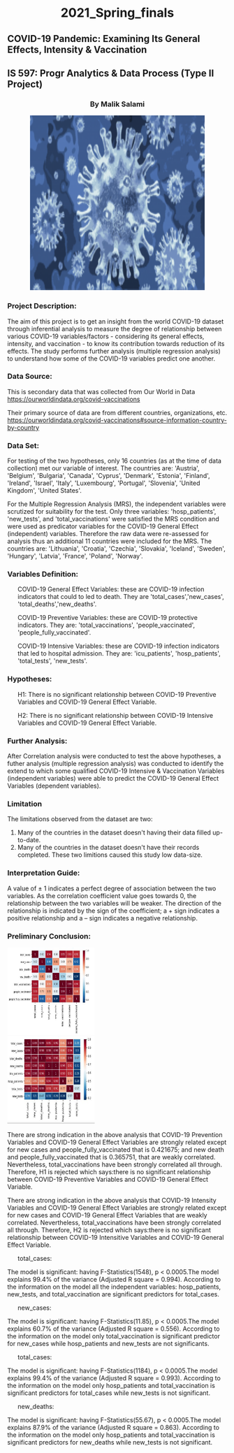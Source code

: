 # <p align ="center">  2021_Spring_finals
## COVID-19 Pandemic: Examining Its General Effects, Intensity & Vaccination
## IS 597: Progr Analytics & Data Process (Type II Project)
### <p align ="center">  By Malik Salami

<center> <img width="400" height="400" src = "covid-19img.png" > </center>

### Project Description:
<p> The aim of this project is to get an insight from the world COVID-19 dataset through inferential analysis to measure the degree of relationship between various COVID-19 variables/factors - considering its general effects, intensity, and vaccination - to know its contribution towards reduction of its effects. 
The study performs further analysis (multiple regression analysis) to understand how some of the COVID-19 variables predict one another. </p>

### Data Source:
This is secondary data that was collected from Our World in Data
https://ourworldindata.org/covid-vaccinations

Their primary source of data are from different countries, organizations, etc.
https://ourworldindata.org/covid-vaccinations#source-information-country-by-country

### Data Set:
For testing of the two hypotheses, only 16 countries (as at the time of data collection) met our variable of interest. The countries are:
'Austria', 'Belgium', 'Bulgaria', 'Canada', 'Cyprus', 'Denmark', 'Estonia', 'Finland', 'Ireland', 'Israel', 'Italy', 'Luxembourg', 'Portugal', 'Slovenia', 'United Kingdom', 'United States'.

For the Multiple Regression Analysis (MRS), the independent variables were scrutized for suitability for the test. Only three variables: 'hosp_patients', 'new_tests', and 'total_vaccinations' were satisfied the MRS condition and were used as predicator variables for the COVID-19 General Effect (independent) variables. Therefore the raw data were re-assessed for analysis thus an additional 11 countries were included for the MRS. The countries are:
'Lithuania', 'Croatia', 'Czechia', 'Slovakia', 'Iceland', 'Sweden', 'Hungary', 'Latvia', 'France', 'Poland', 'Norway'.

### Variables Definition:
<ol> COVID-19 General Effect Variables: these are COVID-19 infection indicators that could to led to death. They are 
    'total_cases','new_cases', 'total_deaths','new_deaths'. </ol>
<ol> COVID-19 Preventive Variables: these are COVID-19  protective indicators. They are:
    'total_vaccinations', 'people_vaccinated', 'people_fully_vaccinated'.</ol>
<ol> COVID-19 Intensive Variables: these are COVID-19 infection indicators that led to hospital admission. They are: 'icu_patients', 'hosp_patients', 'total_tests', 'new_tests'. </ol>

### Hypotheses:
<ol> H1: There is no significant relationship between COVID-19 Preventive Variables and COVID-19 General Effect Variable.</ol>
<ol> H2: There is no significant relationship between COVID-19 Intensive Variables and COVID-19 General Effect Variable. </ol>

### Further Analysis:
<p> After Correlation analysis were conducted to test the above hypotheses, a futher analysis (multiple regression analysis) was conducted to identify the extend to which 
some qualified COVID-19 Intensive & Vaccination Variables (independent variables) were able to predict the COVID-19 General Effect Variables (dependent variables).</p>

### Limitation
The limitations observed from the dataset are two:
1. Many of the countries in the dataset doesn't having their data filled up-to-date.
2. Many of the countries in the dataset doesn't have their records completed.
These two limitions caused this study low data-size. 

### Interpretation Guide:
<p> A value of ± 1 indicates a perfect degree of association between the two variables. As the correlation coefficient value goes towards 0, the relationship between the two variables will be weaker. The direction of the relationship is indicated by the sign of the coefficient; a + sign indicates a positive relationship and a – sign indicates a negative relationship. </p>

### Preliminary Conclusion:

<div class="alignRow">
<div class="imageColumn">
<img width="200" height="200" src = "hypo_1.jpg" >
</div>
<div class="imageColumn">
<img width="200" height="200" src = "hypo_2.jpg" >
</div>
</div>

<p>There are strong indication in the above analysis that COVID-19 Prevention Variables and COVID-19 General Effect Variables are strongly related except for new cases and people_fully_vaccinated that is  0.421675; and new death and people_fully_vaccinated that is 0.365751, that are weakly correlated. Nevertheless, total_vaccinations have been strongly correlated all through.
Therefore, H1 is rejected which says:there is no significant relationship between COVID-19 Preventive Variables and COVID-19 General Effect Variable. </p>

<p>There are strong indication in the above analysis that COVID-19 Intensity Variables and COVID-19 General Effect Variables are strongly related except for new cases and COVID-19 General Effect Variables that are weakly correlated. Nevertheless, total_vaccinations have been strongly correlated all through.
Therefore, H2 is rejected which says:there is no significant relationship between COVID-19 Intensitive Variables and COVID-19 General Effect Variable.</p>

<p> <ol>total_cases:</ol>
The model is significant: having F-Statistics(1548), p < 0.0005.The model explains 99.4% of the variance (Adjusted R square = 0.994). According to the information on the model all the independent variables: hosp_patients, new_tests, and total_vaccination are significant predictors for total_cases.</p> 

<p> <ol>new_cases:</ol>
The model is significant: having F-Statistics(11.85), p < 0.0005.The model explains 60.7% of the variance (Adjusted R square = 0.556). According to the information on the model only total_vaccination is significant predictor for new_cases while hosp_patients and new_tests are not significants.</p>

<p> <ol>total_cases:</ol>
The model is significant: having F-Statistics(1184), p < 0.0005.The model explains 99.4% of the variance (Adjusted R square = 0.993). According to the information on the model only hosp_patients and total_vaccination is significant predictors for total_cases while new_tests is not significant.</p>

<p> <ol>new_deaths:</ol>
The model is significant: having F-Statistics(55.67), p < 0.0005.The model explains 87.9% of the variance (Adjusted R square = 0.863). According to the information on the model only hosp_patients and total_vaccination is significant predictors for new_deaths while new_tests is not significant.</p>